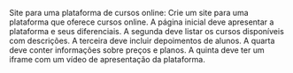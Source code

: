 Site para uma plataforma de cursos online: Crie um site para uma plataforma que oferece cursos online. A página inicial deve apresentar a plataforma e seus diferenciais. A segunda deve listar os cursos disponíveis com descrições. A terceira deve incluir depoimentos de alunos. A quarta deve conter informações sobre preços e planos. A quinta deve ter um iframe com um vídeo de apresentação da plataforma. 
